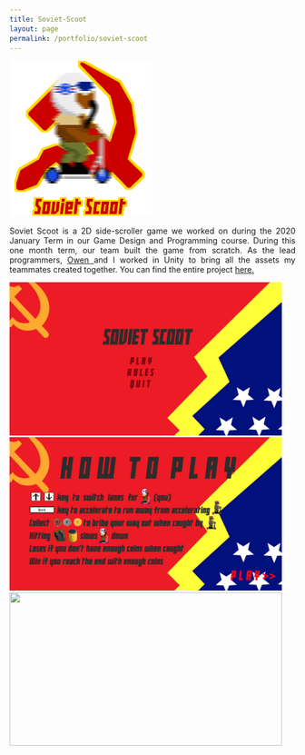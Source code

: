 ```yaml
---
title: Soviet-Scoot
layout: page
permalink: /portfolio/soviet-scoot
---
```

<head>
<style>

.center {
  display: block;
  margin-left: auto;
  margin-right: auto;
  width: 100%;
}

 <!-- .pagination {
     display: inline-block;
 }
 .pagination a {
     color: black;
     float: left;
     padding: 8px 16px;
     text-decoration: none;
     text-align: center;
 }

 .pagination a.active {
     background-color: white;
     color: #4b0082;
 }

.pagination a:hover:not(.active) {color: #aa33ff;}

  .overlay {
  position: absolute;
  top: 0;
  bottom: 0;
  left: 0;
  right: 0;
  height: 100%;
  width: 100%;
  opacity: 0;
  transition: .5s ease;
  background-color: black;
}

.container {
  position: relative;
  width: 100%;
}

.container:hover .overlay {
  opacity: 0.5;
} -->

</style>
</head>

<img src="/assets/soviet-scoot/soviet-scoot.png" style="width:250px;height:275px" class="center">

<p align="justify">Soviet Scoot is a 2D side-scroller game we worked on during the 2020 January Term in our Game Design and Programming course.
                   During this one month term, our team built the game from scratch. As the lead programmers,
                   <a href="https://www.linkedin.com/in/owen-goldthwaite-04817717a/"> Owen </a> and I worked in Unity to bring all the
                   assets my teammates created together. You can find the entire project <a href="https://github.com/maxtheaxe/soviet-scoot">
                   here. </a> </p>

<img src="/assets/soviet-scoot/main_menu.png" style="width:480px; height:270px" class="center">

<img src="/assets/soviet-scoot/how_to_play.png" style="width:480px; height:270px" class="center">

<img src="/assets/soviet-scoot/gameplay.gif" style="width:480px; height:270px" class="center">
